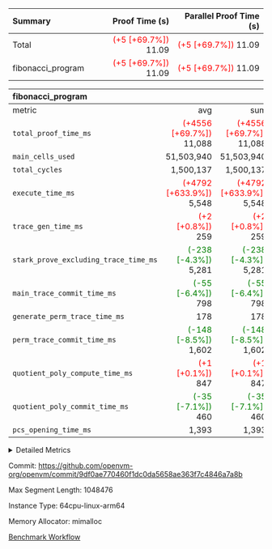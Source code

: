 | Summary | Proof Time (s) | Parallel Proof Time (s) |
|:---|---:|---:|
| Total | <span style='color: red'>(+5 [+69.7%])</span> 11.09 | <span style='color: red'>(+5 [+69.7%])</span> 11.09 |
| fibonacci_program | <span style='color: red'>(+5 [+69.7%])</span> 11.09 | <span style='color: red'>(+5 [+69.7%])</span> 11.09 |


| fibonacci_program |||||
|:---|---:|---:|---:|---:|
|metric|avg|sum|max|min|
| `total_proof_time_ms ` | <span style='color: red'>(+4556 [+69.7%])</span> 11,088 | <span style='color: red'>(+4556 [+69.7%])</span> 11,088 | <span style='color: red'>(+4556 [+69.7%])</span> 11,088 | <span style='color: red'>(+4556 [+69.7%])</span> 11,088 |
| `main_cells_used     ` |  51,503,940 |  51,503,940 |  51,503,940 |  51,503,940 |
| `total_cycles        ` |  1,500,137 |  1,500,137 |  1,500,137 |  1,500,137 |
| `execute_time_ms     ` | <span style='color: red'>(+4792 [+633.9%])</span> 5,548 | <span style='color: red'>(+4792 [+633.9%])</span> 5,548 | <span style='color: red'>(+4792 [+633.9%])</span> 5,548 | <span style='color: red'>(+4792 [+633.9%])</span> 5,548 |
| `trace_gen_time_ms   ` | <span style='color: red'>(+2 [+0.8%])</span> 259 | <span style='color: red'>(+2 [+0.8%])</span> 259 | <span style='color: red'>(+2 [+0.8%])</span> 259 | <span style='color: red'>(+2 [+0.8%])</span> 259 |
| `stark_prove_excluding_trace_time_ms` | <span style='color: green'>(-238 [-4.3%])</span> 5,281 | <span style='color: green'>(-238 [-4.3%])</span> 5,281 | <span style='color: green'>(-238 [-4.3%])</span> 5,281 | <span style='color: green'>(-238 [-4.3%])</span> 5,281 |
| `main_trace_commit_time_ms` | <span style='color: green'>(-55 [-6.4%])</span> 798 | <span style='color: green'>(-55 [-6.4%])</span> 798 | <span style='color: green'>(-55 [-6.4%])</span> 798 | <span style='color: green'>(-55 [-6.4%])</span> 798 |
| `generate_perm_trace_time_ms` |  178 |  178 |  178 |  178 |
| `perm_trace_commit_time_ms` | <span style='color: green'>(-148 [-8.5%])</span> 1,602 | <span style='color: green'>(-148 [-8.5%])</span> 1,602 | <span style='color: green'>(-148 [-8.5%])</span> 1,602 | <span style='color: green'>(-148 [-8.5%])</span> 1,602 |
| `quotient_poly_compute_time_ms` | <span style='color: red'>(+1 [+0.1%])</span> 847 | <span style='color: red'>(+1 [+0.1%])</span> 847 | <span style='color: red'>(+1 [+0.1%])</span> 847 | <span style='color: red'>(+1 [+0.1%])</span> 847 |
| `quotient_poly_commit_time_ms` | <span style='color: green'>(-35 [-7.1%])</span> 460 | <span style='color: green'>(-35 [-7.1%])</span> 460 | <span style='color: green'>(-35 [-7.1%])</span> 460 | <span style='color: green'>(-35 [-7.1%])</span> 460 |
| `pcs_opening_time_ms ` |  1,393 |  1,393 |  1,393 |  1,393 |



<details>
<summary>Detailed Metrics</summary>

| group | num_segments | keygen_time_ms | commit_exe_time_ms |
| --- | --- | --- | --- |
| fibonacci_program | 1 | 348 | 6 | 

| group | air_name | quotient_deg | interactions | constraints |
| --- | --- | --- | --- | --- |
| fibonacci_program | AccessAdapterAir<16> | 2 | 5 | 14 | 
| fibonacci_program | AccessAdapterAir<2> | 2 | 5 | 14 | 
| fibonacci_program | AccessAdapterAir<32> | 2 | 5 | 14 | 
| fibonacci_program | AccessAdapterAir<4> | 2 | 5 | 14 | 
| fibonacci_program | AccessAdapterAir<64> | 2 | 5 | 14 | 
| fibonacci_program | AccessAdapterAir<8> | 2 | 5 | 14 | 
| fibonacci_program | BitwiseOperationLookupAir<8> | 2 | 2 | 4 | 
| fibonacci_program | MemoryMerkleAir<8> | 2 | 4 | 40 | 
| fibonacci_program | PersistentBoundaryAir<8> | 2 | 3 | 6 | 
| fibonacci_program | PhantomAir | 2 | 3 | 5 | 
| fibonacci_program | Poseidon2PeripheryAir<BabyBearParameters>, 1> | 2 | 1 | 286 | 
| fibonacci_program | ProgramAir | 1 | 1 | 4 | 
| fibonacci_program | RangeTupleCheckerAir<2> | 1 | 1 | 4 | 
| fibonacci_program | VariableRangeCheckerAir | 1 | 1 | 4 | 
| fibonacci_program | VmAirWrapper<Rv32BaseAluAdapterAir, BaseAluCoreAir<4, 8> | 2 | 19 | 43 | 
| fibonacci_program | VmAirWrapper<Rv32BaseAluAdapterAir, LessThanCoreAir<4, 8> | 2 | 17 | 39 | 
| fibonacci_program | VmAirWrapper<Rv32BaseAluAdapterAir, ShiftCoreAir<4, 8> | 2 | 23 | 90 | 
| fibonacci_program | VmAirWrapper<Rv32BranchAdapterAir, BranchEqualCoreAir<4> | 2 | 11 | 25 | 
| fibonacci_program | VmAirWrapper<Rv32BranchAdapterAir, BranchLessThanCoreAir<4, 8> | 2 | 13 | 41 | 
| fibonacci_program | VmAirWrapper<Rv32CondRdWriteAdapterAir, Rv32JalLuiCoreAir> | 2 | 10 | 22 | 
| fibonacci_program | VmAirWrapper<Rv32HintStoreAdapterAir, Rv32HintStoreCoreAir> | 2 | 15 | 17 | 
| fibonacci_program | VmAirWrapper<Rv32JalrAdapterAir, Rv32JalrCoreAir> | 2 | 16 | 20 | 
| fibonacci_program | VmAirWrapper<Rv32LoadStoreAdapterAir, LoadSignExtendCoreAir<4, 8> | 2 | 18 | 33 | 
| fibonacci_program | VmAirWrapper<Rv32LoadStoreAdapterAir, LoadStoreCoreAir<4> | 2 | 17 | 38 | 
| fibonacci_program | VmAirWrapper<Rv32MultAdapterAir, DivRemCoreAir<4, 8> | 2 | 25 | 88 | 
| fibonacci_program | VmAirWrapper<Rv32MultAdapterAir, MulHCoreAir<4, 8> | 2 | 24 | 38 | 
| fibonacci_program | VmAirWrapper<Rv32MultAdapterAir, MultiplicationCoreAir<4, 8> | 2 | 19 | 26 | 
| fibonacci_program | VmAirWrapper<Rv32RdWriteAdapterAir, Rv32AuipcCoreAir> | 2 | 11 | 15 | 
| fibonacci_program | VmConnectorAir | 2 | 3 | 9 | 

| group | air_name | cycle_tracker_span | dsl_ir | opcode | segment | cells_used |
| --- | --- | --- | --- | --- | --- | --- |
| fibonacci_program | <Rv32BaseAluAdapterAir,BaseAluCoreAir<4, 8>> |  |  | ADD | 0 | 72 | 
| fibonacci_program | <Rv32BaseAluAdapterAir,BaseAluCoreAir<4, 8>> | __start |  | ADD | 0 | 36 | 
| fibonacci_program | <Rv32BaseAluAdapterAir,BaseAluCoreAir<4, 8>> | __start;main |  | ADD | 0 | 32,400,684 | 
| fibonacci_program | <Rv32BaseAluAdapterAir,BaseAluCoreAir<4, 8>> | __start;main |  | OR | 0 | 36 | 
| fibonacci_program | <Rv32BaseAluAdapterAir,BaseAluCoreAir<4, 8>> | __start;main;_ZN6openvm2io4read6Reader3new17h3b34e953a5496fe6E |  | ADD | 0 | 252 | 
| fibonacci_program | <Rv32BaseAluAdapterAir,BaseAluCoreAir<4, 8>> | __start;main;_ZN6openvm2io4read6Reader3new17h3b34e953a5496fe6E;_ZN4core5alloc6layout6Layout19is_size_align_valid17h3e0877a8b80d8b42E |  | ADD | 0 | 36 | 
| fibonacci_program | <Rv32BaseAluAdapterAir,BaseAluCoreAir<4, 8>> | __start;main;_ZN6openvm2io4read6Reader3new17h3b34e953a5496fe6E;_ZN4core5alloc6layout6Layout19is_size_align_valid17h3e0877a8b80d8b42E |  | SUB | 0 | 36 | 
| fibonacci_program | <Rv32BaseAluAdapterAir,BaseAluCoreAir<4, 8>> | __start;main;_ZN6openvm2io4read6Reader3new17h3b34e953a5496fe6E;_ZN4core5alloc6layout6Layout19is_size_align_valid17h3e0877a8b80d8b42E |  | XOR | 0 | 72 | 
| fibonacci_program | <Rv32BaseAluAdapterAir,BaseAluCoreAir<4, 8>> | __start;main;_ZN6openvm2io4read6Reader3new17h3b34e953a5496fe6E;__rust_alloc_zeroed |  | ADD | 0 | 324 | 
| fibonacci_program | <Rv32BaseAluAdapterAir,BaseAluCoreAir<4, 8>> | __start;main;_ZN6openvm2io4read6Reader3new17h3b34e953a5496fe6E;__rust_alloc_zeroed |  | AND | 0 | 72 | 
| fibonacci_program | <Rv32BaseAluAdapterAir,BaseAluCoreAir<4, 8>> | __start;main;_ZN6openvm2io4read6Reader3new17h3b34e953a5496fe6E;__rust_alloc_zeroed |  | SUB | 0 | 36 | 
| fibonacci_program | <Rv32BaseAluAdapterAir,BaseAluCoreAir<4, 8>> | __start;main;_ZN82_$LT$openvm..io..read..Reader$u20$as$u20$openvm..serde..deserializer..WordRead$GT$10read_words17h7c309b7f2dba9782E |  | ADD | 0 | 216 | 
| fibonacci_program | <Rv32BaseAluAdapterAir,BaseAluCoreAir<4, 8>> | __start;main;_ZN82_$LT$openvm..io..read..Reader$u20$as$u20$openvm..serde..deserializer..WordRead$GT$10read_words17h7c309b7f2dba9782E |  | SUB | 0 | 72 | 
| fibonacci_program | <Rv32BaseAluAdapterAir,LessThanCoreAir<4, 8>> | __start;main |  | SLTU | 0 | 11,100,000 | 
| fibonacci_program | <Rv32BaseAluAdapterAir,LessThanCoreAir<4, 8>> | __start;main;_ZN6openvm2io4read6Reader3new17h3b34e953a5496fe6E;_ZN4core5alloc6layout6Layout19is_size_align_valid17h3e0877a8b80d8b42E |  | SLTU | 0 | 37 | 
| fibonacci_program | <Rv32BaseAluAdapterAir,LessThanCoreAir<4, 8>> | __start;main;_ZN6openvm2io4read6Reader3new17h3b34e953a5496fe6E;__rust_alloc_zeroed |  | SLTU | 0 | 37 | 
| fibonacci_program | <Rv32BaseAluAdapterAir,ShiftCoreAir<4, 8>> | __start;main;_ZN82_$LT$openvm..io..read..Reader$u20$as$u20$openvm..serde..deserializer..WordRead$GT$10read_words17h7c309b7f2dba9782E |  | SLL | 0 | 106 | 
| fibonacci_program | <Rv32BranchAdapterAir,BranchEqualCoreAir<4>> | __start;main |  | BEQ | 0 | 2,600,026 | 
| fibonacci_program | <Rv32BranchAdapterAir,BranchEqualCoreAir<4>> | __start;main |  | BNE | 0 | 2,600,052 | 
| fibonacci_program | <Rv32BranchAdapterAir,BranchEqualCoreAir<4>> | __start;main;_ZN6openvm2io4read6Reader3new17h3b34e953a5496fe6E |  | BEQ | 0 | 26 | 
| fibonacci_program | <Rv32BranchAdapterAir,BranchEqualCoreAir<4>> | __start;main;_ZN6openvm2io4read6Reader3new17h3b34e953a5496fe6E;__rust_alloc_zeroed |  | BNE | 0 | 26 | 
| fibonacci_program | <Rv32BranchAdapterAir,BranchEqualCoreAir<4>> | __start;main;_ZN82_$LT$openvm..io..read..Reader$u20$as$u20$openvm..serde..deserializer..WordRead$GT$10read_words17h7c309b7f2dba9782E |  | BEQ | 0 | 52 | 
| fibonacci_program | <Rv32BranchAdapterAir,BranchEqualCoreAir<4>> | __start;main;_ZN82_$LT$openvm..io..read..Reader$u20$as$u20$openvm..serde..deserializer..WordRead$GT$10read_words17h7c309b7f2dba9782E |  | BNE | 0 | 52 | 
| fibonacci_program | <Rv32BranchAdapterAir,BranchLessThanCoreAir<4, 8>> | __start;main;_ZN6openvm2io4read6Reader3new17h3b34e953a5496fe6E;_ZN4core5alloc6layout6Layout19is_size_align_valid17h3e0877a8b80d8b42E |  | BGEU | 0 | 32 | 
| fibonacci_program | <Rv32BranchAdapterAir,BranchLessThanCoreAir<4, 8>> | __start;main;_ZN6openvm2io4read6Reader3new17h3b34e953a5496fe6E;__rust_alloc_zeroed |  | BLTU | 0 | 64 | 
| fibonacci_program | <Rv32BranchAdapterAir,BranchLessThanCoreAir<4, 8>> | __start;main;_ZN82_$LT$openvm..io..read..Reader$u20$as$u20$openvm..serde..deserializer..WordRead$GT$10read_words17h7c309b7f2dba9782E |  | BGEU | 0 | 64 | 
| fibonacci_program | <Rv32CondRdWriteAdapterAir,Rv32JalLuiCoreAir> | __start;main |  | JAL | 0 | 1,800,018 | 
| fibonacci_program | <Rv32CondRdWriteAdapterAir,Rv32JalLuiCoreAir> | __start;main |  | LUI | 0 | 18 | 
| fibonacci_program | <Rv32CondRdWriteAdapterAir,Rv32JalLuiCoreAir> | __start;main;_ZN6openvm2io4read6Reader3new17h3b34e953a5496fe6E |  | LUI | 0 | 18 | 
| fibonacci_program | <Rv32CondRdWriteAdapterAir,Rv32JalLuiCoreAir> | __start;main;_ZN6openvm2io4read6Reader3new17h3b34e953a5496fe6E;_ZN4core5alloc6layout6Layout19is_size_align_valid17h3e0877a8b80d8b42E |  | LUI | 0 | 18 | 
| fibonacci_program | <Rv32CondRdWriteAdapterAir,Rv32JalLuiCoreAir> | __start;main;_ZN6openvm2io4read6Reader3new17h3b34e953a5496fe6E;__rust_alloc_zeroed |  | LUI | 0 | 72 | 
| fibonacci_program | <Rv32CondRdWriteAdapterAir,Rv32JalLuiCoreAir> | __start;main;_ZN82_$LT$openvm..io..read..Reader$u20$as$u20$openvm..serde..deserializer..WordRead$GT$10read_words17h7c309b7f2dba9782E |  | LUI | 0 | 36 | 
| fibonacci_program | <Rv32HintStoreAdapterAir,Rv32HintStoreCoreAir> | __start;main;_ZN6openvm2io4read6Reader3new17h3b34e953a5496fe6E |  | HINT_STOREW | 0 | 26 | 
| fibonacci_program | <Rv32HintStoreAdapterAir,Rv32HintStoreCoreAir> | __start;main;_ZN82_$LT$openvm..io..read..Reader$u20$as$u20$openvm..serde..deserializer..WordRead$GT$10read_words17h7c309b7f2dba9782E |  | HINT_STOREW | 0 | 52 | 
| fibonacci_program | <Rv32JalrAdapterAir,Rv32JalrCoreAir> |  |  | JALR | 0 | 28 | 
| fibonacci_program | <Rv32JalrAdapterAir,Rv32JalrCoreAir> | __start |  | JALR | 0 | 28 | 
| fibonacci_program | <Rv32JalrAdapterAir,Rv32JalrCoreAir> | __start;main |  | JALR | 0 | 112 | 
| fibonacci_program | <Rv32JalrAdapterAir,Rv32JalrCoreAir> | __start;main;_ZN6openvm2io4read6Reader3new17h3b34e953a5496fe6E |  | JALR | 0 | 84 | 
| fibonacci_program | <Rv32JalrAdapterAir,Rv32JalrCoreAir> | __start;main;_ZN6openvm2io4read6Reader3new17h3b34e953a5496fe6E;_ZN4core5alloc6layout6Layout19is_size_align_valid17h3e0877a8b80d8b42E |  | JALR | 0 | 28 | 
| fibonacci_program | <Rv32JalrAdapterAir,Rv32JalrCoreAir> | __start;main;_ZN6openvm2io4read6Reader3new17h3b34e953a5496fe6E;__rust_alloc_zeroed |  | JALR | 0 | 28 | 
| fibonacci_program | <Rv32JalrAdapterAir,Rv32JalrCoreAir> | __start;main;_ZN82_$LT$openvm..io..read..Reader$u20$as$u20$openvm..serde..deserializer..WordRead$GT$10read_words17h7c309b7f2dba9782E |  | JALR | 0 | 56 | 
| fibonacci_program | <Rv32LoadStoreAdapterAir,LoadStoreCoreAir<4>> |  |  | LOADW | 0 | 40 | 
| fibonacci_program | <Rv32LoadStoreAdapterAir,LoadStoreCoreAir<4>> | __start |  | STOREW | 0 | 40 | 
| fibonacci_program | <Rv32LoadStoreAdapterAir,LoadStoreCoreAir<4>> | __start;main |  | LOADW | 0 | 280 | 
| fibonacci_program | <Rv32LoadStoreAdapterAir,LoadStoreCoreAir<4>> | __start;main |  | STOREW | 0 | 320 | 
| fibonacci_program | <Rv32LoadStoreAdapterAir,LoadStoreCoreAir<4>> | __start;main;_ZN6openvm2io4read6Reader3new17h3b34e953a5496fe6E |  | LOADW | 0 | 80 | 
| fibonacci_program | <Rv32LoadStoreAdapterAir,LoadStoreCoreAir<4>> | __start;main;_ZN6openvm2io4read6Reader3new17h3b34e953a5496fe6E |  | STOREW | 0 | 40 | 
| fibonacci_program | <Rv32LoadStoreAdapterAir,LoadStoreCoreAir<4>> | __start;main;_ZN6openvm2io4read6Reader3new17h3b34e953a5496fe6E;__rust_alloc_zeroed |  | LOADW | 0 | 40 | 
| fibonacci_program | <Rv32LoadStoreAdapterAir,LoadStoreCoreAir<4>> | __start;main;_ZN6openvm2io4read6Reader3new17h3b34e953a5496fe6E;__rust_alloc_zeroed |  | STOREW | 0 | 40 | 
| fibonacci_program | <Rv32LoadStoreAdapterAir,LoadStoreCoreAir<4>> | __start;main;_ZN82_$LT$openvm..io..read..Reader$u20$as$u20$openvm..serde..deserializer..WordRead$GT$10read_words17h7c309b7f2dba9782E |  | LOADW | 0 | 80 | 
| fibonacci_program | <Rv32LoadStoreAdapterAir,LoadStoreCoreAir<4>> | __start;main;_ZN82_$LT$openvm..io..read..Reader$u20$as$u20$openvm..serde..deserializer..WordRead$GT$10read_words17h7c309b7f2dba9782E |  | STOREW | 0 | 160 | 
| fibonacci_program | <Rv32RdWriteAdapterAir,Rv32AuipcCoreAir> |  |  | AUIPC | 0 | 42 | 
| fibonacci_program | <Rv32RdWriteAdapterAir,Rv32AuipcCoreAir> | __start |  | AUIPC | 0 | 21 | 
| fibonacci_program | <Rv32RdWriteAdapterAir,Rv32AuipcCoreAir> | __start;main |  | AUIPC | 0 | 63 | 
| fibonacci_program | <Rv32RdWriteAdapterAir,Rv32AuipcCoreAir> | __start;main;_ZN6openvm2io4read6Reader3new17h3b34e953a5496fe6E |  | AUIPC | 0 | 42 | 
| fibonacci_program | AccessAdapter<8> |  |  | AUIPC | 0 | 17 | 
| fibonacci_program | AccessAdapter<8> |  |  | LOADW | 0 | 17 | 
| fibonacci_program | AccessAdapter<8> | __start |  | STOREW | 0 | 17 | 
| fibonacci_program | AccessAdapter<8> | __start;main |  | ADD | 0 | 34 | 
| fibonacci_program | AccessAdapter<8> | __start;main |  | SLTU | 0 | 17 | 
| fibonacci_program | AccessAdapter<8> | __start;main |  | STOREW | 0 | 85 | 
| fibonacci_program | AccessAdapter<8> | __start;main;_ZN6openvm2io4read6Reader3new17h3b34e953a5496fe6E |  | ADD | 0 | 17 | 
| fibonacci_program | AccessAdapter<8> | __start;main;_ZN6openvm2io4read6Reader3new17h3b34e953a5496fe6E |  | STOREW | 0 | 17 | 
| fibonacci_program | AccessAdapter<8> | __start;main;_ZN6openvm2io4read6Reader3new17h3b34e953a5496fe6E;_ZN4core5alloc6layout6Layout19is_size_align_valid17h3e0877a8b80d8b42E |  | ADD | 0 | 17 | 
| fibonacci_program | AccessAdapter<8> | __start;main;_ZN6openvm2io4read6Reader3new17h3b34e953a5496fe6E;__rust_alloc_zeroed |  | LOADW | 0 | 17 | 
| fibonacci_program | AccessAdapter<8> | __start;main;_ZN6openvm2io4read6Reader3new17h3b34e953a5496fe6E;__rust_alloc_zeroed |  | SLTU | 0 | 17 | 
| fibonacci_program | AccessAdapter<8> | __start;main;_ZN82_$LT$openvm..io..read..Reader$u20$as$u20$openvm..serde..deserializer..WordRead$GT$10read_words17h7c309b7f2dba9782E |  | STOREW | 0 | 17 | 
| fibonacci_program | Boundary |  |  | AUIPC | 0 | 40 | 
| fibonacci_program | Boundary |  |  | LOADW | 0 | 40 | 
| fibonacci_program | Boundary | __start |  | STOREW | 0 | 40 | 
| fibonacci_program | Boundary | __start;main |  | ADD | 0 | 80 | 
| fibonacci_program | Boundary | __start;main |  | SLTU | 0 | 40 | 
| fibonacci_program | Boundary | __start;main |  | STOREW | 0 | 200 | 
| fibonacci_program | Boundary | __start;main;_ZN6openvm2io4read6Reader3new17h3b34e953a5496fe6E |  | ADD | 0 | 40 | 
| fibonacci_program | Boundary | __start;main;_ZN6openvm2io4read6Reader3new17h3b34e953a5496fe6E |  | STOREW | 0 | 40 | 
| fibonacci_program | Boundary | __start;main;_ZN6openvm2io4read6Reader3new17h3b34e953a5496fe6E;_ZN4core5alloc6layout6Layout19is_size_align_valid17h3e0877a8b80d8b42E |  | ADD | 0 | 40 | 
| fibonacci_program | Boundary | __start;main;_ZN6openvm2io4read6Reader3new17h3b34e953a5496fe6E;__rust_alloc_zeroed |  | LOADW | 0 | 40 | 
| fibonacci_program | Boundary | __start;main;_ZN6openvm2io4read6Reader3new17h3b34e953a5496fe6E;__rust_alloc_zeroed |  | SLTU | 0 | 40 | 
| fibonacci_program | Boundary | __start;main;_ZN82_$LT$openvm..io..read..Reader$u20$as$u20$openvm..serde..deserializer..WordRead$GT$10read_words17h7c309b7f2dba9782E |  | STOREW | 0 | 40 | 
| fibonacci_program | Merkle |  |  | LOADW | 0 | 1,664 | 
| fibonacci_program | Merkle | __start |  | STOREW | 0 | 704 | 
| fibonacci_program | Merkle | __start;main |  | ADD | 0 | 256 | 
| fibonacci_program | Merkle | __start;main |  | STOREW | 0 | 1,984 | 
| fibonacci_program | Merkle | __start;main;_ZN6openvm2io4read6Reader3new17h3b34e953a5496fe6E |  | STOREW | 0 | 128 | 
| fibonacci_program | Merkle | __start;main;_ZN6openvm2io4read6Reader3new17h3b34e953a5496fe6E;_ZN4core5alloc6layout6Layout19is_size_align_valid17h3e0877a8b80d8b42E |  | ADD | 0 | 64 | 
| fibonacci_program | Merkle | __start;main;_ZN6openvm2io4read6Reader3new17h3b34e953a5496fe6E;__rust_alloc_zeroed |  | LOADW | 0 | 640 | 
| fibonacci_program | PhantomAir | __start;main;_ZN6openvm2io4read6Reader3new17h3b34e953a5496fe6E |  | PHANTOM | 0 | 12 | 

| group | air_name | dsl_ir | opcode | segment | cells_used |
| --- | --- | --- | --- | --- | --- |
| fibonacci_program | <Rv32BaseAluAdapterAir,BaseAluCoreAir<4, 8>> |  | ADD | 0 | 32,401,620 | 
| fibonacci_program | <Rv32BaseAluAdapterAir,BaseAluCoreAir<4, 8>> |  | AND | 0 | 72 | 
| fibonacci_program | <Rv32BaseAluAdapterAir,BaseAluCoreAir<4, 8>> |  | OR | 0 | 36 | 
| fibonacci_program | <Rv32BaseAluAdapterAir,BaseAluCoreAir<4, 8>> |  | SUB | 0 | 144 | 
| fibonacci_program | <Rv32BaseAluAdapterAir,BaseAluCoreAir<4, 8>> |  | XOR | 0 | 72 | 
| fibonacci_program | <Rv32BaseAluAdapterAir,LessThanCoreAir<4, 8>> |  | SLTU | 0 | 11,100,074 | 
| fibonacci_program | <Rv32BaseAluAdapterAir,ShiftCoreAir<4, 8>> |  | SLL | 0 | 106 | 
| fibonacci_program | <Rv32BranchAdapterAir,BranchEqualCoreAir<4>> |  | BEQ | 0 | 2,600,104 | 
| fibonacci_program | <Rv32BranchAdapterAir,BranchEqualCoreAir<4>> |  | BNE | 0 | 2,600,130 | 
| fibonacci_program | <Rv32BranchAdapterAir,BranchLessThanCoreAir<4, 8>> |  | BGEU | 0 | 96 | 
| fibonacci_program | <Rv32BranchAdapterAir,BranchLessThanCoreAir<4, 8>> |  | BLTU | 0 | 64 | 
| fibonacci_program | <Rv32CondRdWriteAdapterAir,Rv32JalLuiCoreAir> |  | JAL | 0 | 1,800,018 | 
| fibonacci_program | <Rv32CondRdWriteAdapterAir,Rv32JalLuiCoreAir> |  | LUI | 0 | 162 | 
| fibonacci_program | <Rv32HintStoreAdapterAir,Rv32HintStoreCoreAir> |  | HINT_STOREW | 0 | 78 | 
| fibonacci_program | <Rv32JalrAdapterAir,Rv32JalrCoreAir> |  | JALR | 0 | 364 | 
| fibonacci_program | <Rv32LoadStoreAdapterAir,LoadStoreCoreAir<4>> |  | LOADW | 0 | 520 | 
| fibonacci_program | <Rv32LoadStoreAdapterAir,LoadStoreCoreAir<4>> |  | STOREW | 0 | 600 | 
| fibonacci_program | <Rv32RdWriteAdapterAir,Rv32AuipcCoreAir> |  | AUIPC | 0 | 168 | 
| fibonacci_program | AccessAdapter<8> |  | ADD | 0 | 68 | 
| fibonacci_program | AccessAdapter<8> |  | AUIPC | 0 | 17 | 
| fibonacci_program | AccessAdapter<8> |  | LOADW | 0 | 34 | 
| fibonacci_program | AccessAdapter<8> |  | SLTU | 0 | 34 | 
| fibonacci_program | AccessAdapter<8> |  | STOREW | 0 | 136 | 
| fibonacci_program | Boundary |  | ADD | 0 | 160 | 
| fibonacci_program | Boundary |  | AUIPC | 0 | 40 | 
| fibonacci_program | Boundary |  | LOADW | 0 | 80 | 
| fibonacci_program | Boundary |  | SLTU | 0 | 80 | 
| fibonacci_program | Boundary |  | STOREW | 0 | 320 | 
| fibonacci_program | Merkle |  | ADD | 0 | 320 | 
| fibonacci_program | Merkle |  | LOADW | 0 | 2,304 | 
| fibonacci_program | Merkle |  | STOREW | 0 | 2,816 | 
| fibonacci_program | PhantomAir |  | PHANTOM | 0 | 12 | 

| group | air_name | segment | rows | prep_cols | perm_cols | main_cols | cells |
| --- | --- | --- | --- | --- | --- | --- | --- |
| fibonacci_program | AccessAdapterAir<8> | 0 | 64 |  | 24 | 17 | 2,624 | 
| fibonacci_program | BitwiseOperationLookupAir<8> | 0 | 65,536 | 3 | 8 | 2 | 655,360 | 
| fibonacci_program | MemoryMerkleAir<8> | 0 | 512 |  | 20 | 32 | 26,624 | 
| fibonacci_program | PersistentBoundaryAir<8> | 0 | 64 |  | 12 | 20 | 2,048 | 
| fibonacci_program | PhantomAir | 0 | 2 |  | 12 | 6 | 36 | 
| fibonacci_program | Poseidon2PeripheryAir<BabyBearParameters>, 1> | 0 | 256 |  | 8 | 300 | 78,848 | 
| fibonacci_program | ProgramAir | 0 | 4,096 |  | 8 | 10 | 73,728 | 
| fibonacci_program | RangeTupleCheckerAir<2> | 0 | 524,288 | 2 | 8 | 1 | 4,718,592 | 
| fibonacci_program | VariableRangeCheckerAir | 0 | 262,144 | 2 | 8 | 1 | 2,359,296 | 
| fibonacci_program | VmAirWrapper<Rv32BaseAluAdapterAir, BaseAluCoreAir<4, 8> | 0 | 1,048,576 |  | 80 | 36 | 121,634,816 | 
| fibonacci_program | VmAirWrapper<Rv32BaseAluAdapterAir, LessThanCoreAir<4, 8> | 0 | 524,288 |  | 40 | 37 | 40,370,176 | 
| fibonacci_program | VmAirWrapper<Rv32BaseAluAdapterAir, ShiftCoreAir<4, 8> | 0 | 2 |  | 52 | 53 | 210 | 
| fibonacci_program | VmAirWrapper<Rv32BranchAdapterAir, BranchEqualCoreAir<4> | 0 | 262,144 |  | 48 | 26 | 19,398,656 | 
| fibonacci_program | VmAirWrapper<Rv32BranchAdapterAir, BranchLessThanCoreAir<4, 8> | 0 | 8 |  | 56 | 32 | 704 | 
| fibonacci_program | VmAirWrapper<Rv32CondRdWriteAdapterAir, Rv32JalLuiCoreAir> | 0 | 131,072 |  | 44 | 18 | 8,126,464 | 
| fibonacci_program | VmAirWrapper<Rv32HintStoreAdapterAir, Rv32HintStoreCoreAir> | 0 | 4 |  | 36 | 26 | 248 | 
| fibonacci_program | VmAirWrapper<Rv32JalrAdapterAir, Rv32JalrCoreAir> | 0 | 16 |  | 36 | 28 | 1,024 | 
| fibonacci_program | VmAirWrapper<Rv32LoadStoreAdapterAir, LoadStoreCoreAir<4> | 0 | 32 |  | 72 | 40 | 3,584 | 
| fibonacci_program | VmAirWrapper<Rv32RdWriteAdapterAir, Rv32AuipcCoreAir> | 0 | 16 |  | 28 | 21 | 784 | 
| fibonacci_program | VmConnectorAir | 0 | 2 | 1 | 12 | 4 | 32 | 

| group | chip_name | segment | rows_used |
| --- | --- | --- | --- |
| fibonacci_program | <Rv32BaseAluAdapterAir,BaseAluCoreAir<4, 8>> | 0 | 900,054 | 
| fibonacci_program | <Rv32BaseAluAdapterAir,LessThanCoreAir<4, 8>> | 0 | 300,002 | 
| fibonacci_program | <Rv32BaseAluAdapterAir,ShiftCoreAir<4, 8>> | 0 | 2 | 
| fibonacci_program | <Rv32BranchAdapterAir,BranchEqualCoreAir<4>> | 0 | 200,009 | 
| fibonacci_program | <Rv32BranchAdapterAir,BranchLessThanCoreAir<4, 8>> | 0 | 5 | 
| fibonacci_program | <Rv32CondRdWriteAdapterAir,Rv32JalLuiCoreAir> | 0 | 100,010 | 
| fibonacci_program | <Rv32HintStoreAdapterAir,Rv32HintStoreCoreAir> | 0 | 3 | 
| fibonacci_program | <Rv32JalrAdapterAir,Rv32JalrCoreAir> | 0 | 13 | 
| fibonacci_program | <Rv32LoadStoreAdapterAir,LoadStoreCoreAir<4>> | 0 | 28 | 
| fibonacci_program | <Rv32RdWriteAdapterAir,Rv32AuipcCoreAir> | 0 | 9 | 
| fibonacci_program | AccessAdapter<8> | 0 | 36 | 
| fibonacci_program | Arc<BabyBearParameters>, 1> | 0 | 228 | 
| fibonacci_program | BitwiseOperationLookupAir<8> | 0 | 65,536 | 
| fibonacci_program | Boundary | 0 | 36 | 
| fibonacci_program | Merkle | 0 | 280 | 
| fibonacci_program | PhantomAir | 0 | 2 | 
| fibonacci_program | ProgramChip | 0 | 3,275 | 
| fibonacci_program | RangeTupleCheckerAir<2> | 0 | 524,288 | 
| fibonacci_program | VariableRangeCheckerAir | 0 | 262,144 | 
| fibonacci_program | VmConnectorAir | 0 | 2 | 

| group | cycle_tracker_span | dsl_ir | opcode | segment | frequency |
| --- | --- | --- | --- | --- | --- |
| fibonacci_program |  |  | ADD | 0 | 2 | 
| fibonacci_program |  |  | AUIPC | 0 | 3 | 
| fibonacci_program |  |  | JALR | 0 | 1 | 
| fibonacci_program |  |  | LOADW | 0 | 1 | 
| fibonacci_program | __start |  | ADD | 0 | 1 | 
| fibonacci_program | __start |  | AUIPC | 0 | 1 | 
| fibonacci_program | __start |  | JALR | 0 | 1 | 
| fibonacci_program | __start |  | STOREW | 0 | 1 | 
| fibonacci_program | __start;main |  | ADD | 0 | 900,019 | 
| fibonacci_program | __start;main |  | AUIPC | 0 | 3 | 
| fibonacci_program | __start;main |  | BEQ | 0 | 100,001 | 
| fibonacci_program | __start;main |  | BNE | 0 | 100,002 | 
| fibonacci_program | __start;main |  | JAL | 0 | 100,001 | 
| fibonacci_program | __start;main |  | JALR | 0 | 4 | 
| fibonacci_program | __start;main |  | LOADW | 0 | 7 | 
| fibonacci_program | __start;main |  | LUI | 0 | 1 | 
| fibonacci_program | __start;main |  | OR | 0 | 1 | 
| fibonacci_program | __start;main |  | SLTU | 0 | 300,000 | 
| fibonacci_program | __start;main |  | STOREW | 0 | 8 | 
| fibonacci_program | __start;main;_ZN6openvm2io4read6Reader3new17h3b34e953a5496fe6E |  | ADD | 0 | 7 | 
| fibonacci_program | __start;main;_ZN6openvm2io4read6Reader3new17h3b34e953a5496fe6E |  | AUIPC | 0 | 2 | 
| fibonacci_program | __start;main;_ZN6openvm2io4read6Reader3new17h3b34e953a5496fe6E |  | BEQ | 0 | 1 | 
| fibonacci_program | __start;main;_ZN6openvm2io4read6Reader3new17h3b34e953a5496fe6E |  | HINT_STOREW | 0 | 1 | 
| fibonacci_program | __start;main;_ZN6openvm2io4read6Reader3new17h3b34e953a5496fe6E |  | JALR | 0 | 3 | 
| fibonacci_program | __start;main;_ZN6openvm2io4read6Reader3new17h3b34e953a5496fe6E |  | LOADW | 0 | 2 | 
| fibonacci_program | __start;main;_ZN6openvm2io4read6Reader3new17h3b34e953a5496fe6E |  | LUI | 0 | 1 | 
| fibonacci_program | __start;main;_ZN6openvm2io4read6Reader3new17h3b34e953a5496fe6E |  | PHANTOM | 0 | 2 | 
| fibonacci_program | __start;main;_ZN6openvm2io4read6Reader3new17h3b34e953a5496fe6E |  | STOREW | 0 | 1 | 
| fibonacci_program | __start;main;_ZN6openvm2io4read6Reader3new17h3b34e953a5496fe6E;_ZN4core5alloc6layout6Layout19is_size_align_valid17h3e0877a8b80d8b42E |  | ADD | 0 | 1 | 
| fibonacci_program | __start;main;_ZN6openvm2io4read6Reader3new17h3b34e953a5496fe6E;_ZN4core5alloc6layout6Layout19is_size_align_valid17h3e0877a8b80d8b42E |  | BGEU | 0 | 1 | 
| fibonacci_program | __start;main;_ZN6openvm2io4read6Reader3new17h3b34e953a5496fe6E;_ZN4core5alloc6layout6Layout19is_size_align_valid17h3e0877a8b80d8b42E |  | JALR | 0 | 1 | 
| fibonacci_program | __start;main;_ZN6openvm2io4read6Reader3new17h3b34e953a5496fe6E;_ZN4core5alloc6layout6Layout19is_size_align_valid17h3e0877a8b80d8b42E |  | LUI | 0 | 1 | 
| fibonacci_program | __start;main;_ZN6openvm2io4read6Reader3new17h3b34e953a5496fe6E;_ZN4core5alloc6layout6Layout19is_size_align_valid17h3e0877a8b80d8b42E |  | SLTU | 0 | 1 | 
| fibonacci_program | __start;main;_ZN6openvm2io4read6Reader3new17h3b34e953a5496fe6E;_ZN4core5alloc6layout6Layout19is_size_align_valid17h3e0877a8b80d8b42E |  | SUB | 0 | 1 | 
| fibonacci_program | __start;main;_ZN6openvm2io4read6Reader3new17h3b34e953a5496fe6E;_ZN4core5alloc6layout6Layout19is_size_align_valid17h3e0877a8b80d8b42E |  | XOR | 0 | 2 | 
| fibonacci_program | __start;main;_ZN6openvm2io4read6Reader3new17h3b34e953a5496fe6E;__rust_alloc_zeroed |  | ADD | 0 | 9 | 
| fibonacci_program | __start;main;_ZN6openvm2io4read6Reader3new17h3b34e953a5496fe6E;__rust_alloc_zeroed |  | AND | 0 | 2 | 
| fibonacci_program | __start;main;_ZN6openvm2io4read6Reader3new17h3b34e953a5496fe6E;__rust_alloc_zeroed |  | BLTU | 0 | 2 | 
| fibonacci_program | __start;main;_ZN6openvm2io4read6Reader3new17h3b34e953a5496fe6E;__rust_alloc_zeroed |  | BNE | 0 | 1 | 
| fibonacci_program | __start;main;_ZN6openvm2io4read6Reader3new17h3b34e953a5496fe6E;__rust_alloc_zeroed |  | JALR | 0 | 1 | 
| fibonacci_program | __start;main;_ZN6openvm2io4read6Reader3new17h3b34e953a5496fe6E;__rust_alloc_zeroed |  | LOADW | 0 | 1 | 
| fibonacci_program | __start;main;_ZN6openvm2io4read6Reader3new17h3b34e953a5496fe6E;__rust_alloc_zeroed |  | LUI | 0 | 4 | 
| fibonacci_program | __start;main;_ZN6openvm2io4read6Reader3new17h3b34e953a5496fe6E;__rust_alloc_zeroed |  | SLTU | 0 | 1 | 
| fibonacci_program | __start;main;_ZN6openvm2io4read6Reader3new17h3b34e953a5496fe6E;__rust_alloc_zeroed |  | STOREW | 0 | 1 | 
| fibonacci_program | __start;main;_ZN6openvm2io4read6Reader3new17h3b34e953a5496fe6E;__rust_alloc_zeroed |  | SUB | 0 | 1 | 
| fibonacci_program | __start;main;_ZN82_$LT$openvm..io..read..Reader$u20$as$u20$openvm..serde..deserializer..WordRead$GT$10read_words17h7c309b7f2dba9782E |  | ADD | 0 | 6 | 
| fibonacci_program | __start;main;_ZN82_$LT$openvm..io..read..Reader$u20$as$u20$openvm..serde..deserializer..WordRead$GT$10read_words17h7c309b7f2dba9782E |  | BEQ | 0 | 2 | 
| fibonacci_program | __start;main;_ZN82_$LT$openvm..io..read..Reader$u20$as$u20$openvm..serde..deserializer..WordRead$GT$10read_words17h7c309b7f2dba9782E |  | BGEU | 0 | 2 | 
| fibonacci_program | __start;main;_ZN82_$LT$openvm..io..read..Reader$u20$as$u20$openvm..serde..deserializer..WordRead$GT$10read_words17h7c309b7f2dba9782E |  | BNE | 0 | 2 | 
| fibonacci_program | __start;main;_ZN82_$LT$openvm..io..read..Reader$u20$as$u20$openvm..serde..deserializer..WordRead$GT$10read_words17h7c309b7f2dba9782E |  | HINT_STOREW | 0 | 2 | 
| fibonacci_program | __start;main;_ZN82_$LT$openvm..io..read..Reader$u20$as$u20$openvm..serde..deserializer..WordRead$GT$10read_words17h7c309b7f2dba9782E |  | JALR | 0 | 2 | 
| fibonacci_program | __start;main;_ZN82_$LT$openvm..io..read..Reader$u20$as$u20$openvm..serde..deserializer..WordRead$GT$10read_words17h7c309b7f2dba9782E |  | LOADW | 0 | 2 | 
| fibonacci_program | __start;main;_ZN82_$LT$openvm..io..read..Reader$u20$as$u20$openvm..serde..deserializer..WordRead$GT$10read_words17h7c309b7f2dba9782E |  | LUI | 0 | 2 | 
| fibonacci_program | __start;main;_ZN82_$LT$openvm..io..read..Reader$u20$as$u20$openvm..serde..deserializer..WordRead$GT$10read_words17h7c309b7f2dba9782E |  | SLL | 0 | 2 | 
| fibonacci_program | __start;main;_ZN82_$LT$openvm..io..read..Reader$u20$as$u20$openvm..serde..deserializer..WordRead$GT$10read_words17h7c309b7f2dba9782E |  | STOREW | 0 | 4 | 
| fibonacci_program | __start;main;_ZN82_$LT$openvm..io..read..Reader$u20$as$u20$openvm..serde..deserializer..WordRead$GT$10read_words17h7c309b7f2dba9782E |  | SUB | 0 | 2 | 

| group | dsl_ir | opcode | segment | frequency |
| --- | --- | --- | --- | --- |
| fibonacci_program |  | ADD | 0 | 900,045 | 
| fibonacci_program |  | AND | 0 | 2 | 
| fibonacci_program |  | AUIPC | 0 | 9 | 
| fibonacci_program |  | BEQ | 0 | 100,004 | 
| fibonacci_program |  | BGEU | 0 | 3 | 
| fibonacci_program |  | BLTU | 0 | 2 | 
| fibonacci_program |  | BNE | 0 | 100,005 | 
| fibonacci_program |  | HINT_STOREW | 0 | 3 | 
| fibonacci_program |  | JAL | 0 | 100,001 | 
| fibonacci_program |  | JALR | 0 | 13 | 
| fibonacci_program |  | LOADW | 0 | 13 | 
| fibonacci_program |  | LUI | 0 | 9 | 
| fibonacci_program |  | OR | 0 | 1 | 
| fibonacci_program |  | PHANTOM | 0 | 2 | 
| fibonacci_program |  | SLL | 0 | 2 | 
| fibonacci_program |  | SLTU | 0 | 300,002 | 
| fibonacci_program |  | STOREW | 0 | 15 | 
| fibonacci_program |  | SUB | 0 | 4 | 
| fibonacci_program |  | XOR | 0 | 2 | 

| group | segment | trace_gen_time_ms | total_proof_time_ms | total_cycles | total_cells | stark_prove_excluding_trace_time_ms | quotient_poly_compute_time_ms | quotient_poly_commit_time_ms | perm_trace_commit_time_ms | pcs_opening_time_ms | main_trace_commit_time_ms | main_cells_used | generate_perm_trace_time_ms | execute_time_ms |
| --- | --- | --- | --- | --- | --- | --- | --- | --- | --- | --- | --- | --- | --- | --- |
| fibonacci_program | 0 | 259 | 11,088 | 1,500,137 | 197,453,854 | 5,281 | 847 | 460 | 1,602 | 1,393 | 798 | 51,503,940 | 178 | 5,548 | 

</details>


Commit: https://github.com/openvm-org/openvm/commit/9df0ae770460f1dc0da5658ae363f7c4846a7a8b

Max Segment Length: 1048476

Instance Type: 64cpu-linux-arm64

Memory Allocator: mimalloc

[Benchmark Workflow](https://github.com/openvm-org/openvm/actions/runs/12629699863)
